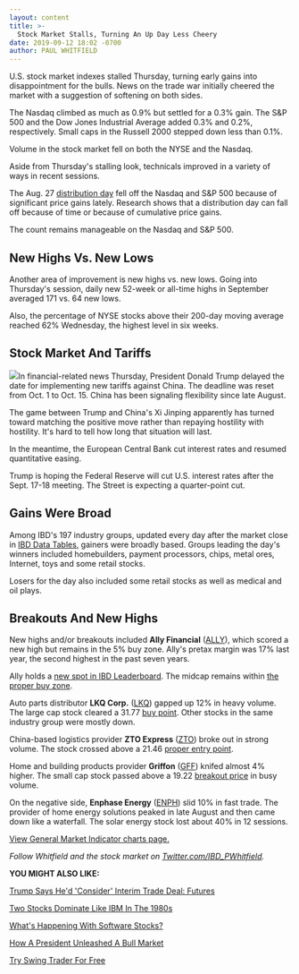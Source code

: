 ```yaml
---
layout: content
title: >-
  Stock Market Stalls, Turning An Up Day Less Cheery
date: 2019-09-12 18:02 -0700
author: PAUL WHITFIELD
---
```






U.S. stock market indexes stalled Thursday, turning early gains into disappointment for the bulls. News on the trade war initially cheered the market with a suggestion of softening on both sides.




The Nasdaq climbed as much as 0.9% but settled for a 0.3% gain. The S&P 500 and the Dow Jones Industrial Average added 0.3% and 0.2%, respectively. Small caps in the Russell 2000 stepped down less than 0.1%.


Volume in the stock market fell on both the NYSE and the Nasdaq.


Aside from Thursday's stalling look, technicals improved in a variety of ways in recent sessions.


The Aug. 27 [distribution day](https://www.investors.com/how-to-invest/investors-corner/how-do-you-spot-a-major-market-top-easy-look-for-heavy-distribution/) fell off the Nasdaq and S&P 500 because of significant price gains lately. Research shows that a distribution day can fall off because of time or because of cumulative price gains.


The count remains manageable on the Nasdaq and S&P 500.


New Highs Vs. New Lows
----------------------


Another area of improvement is new highs vs. new lows. Going into Thursday's session, daily new 52-week or all-time highs in September averaged 171 vs. 64 new lows.


Also, the percentage of NYSE stocks above their 200-day moving average reached 62% Wednesday, the highest level in six weeks.


Stock Market And Tariffs
------------------------


![](https://www.investors.com/wp-content/uploads/2019/09/MP_2x1_091219-240x300.jpg)In financial-related news Thursday, President Donald Trump delayed the date for implementing new tariffs against China. The deadline was reset from Oct. 1 to Oct. 15. China has been signaling flexibility since late August.


The game between Trump and China's Xi Jinping apparently has turned toward matching the positive move rather than repaying hostility with hostility. It's hard to tell how long that situation will last.


In the meantime, the European Central Bank cut interest rates and resumed quantitative easing.


Trump is hoping the Federal Reserve will cut U.S. interest rates after the Sept. 17-18 meeting. The Street is expecting a quarter-point cut.


Gains Were Broad
----------------


Among IBD's 197 industry groups, updated every day after the market close in [IBD Data Tables](https://www.investors.com/ibd-data-tables/), gainers were broadly based. Groups leading the day's winners included homebuilders, payment processors, chips, metal ores, Internet, toys and some retail stocks.


Losers for the day also included some retail stocks as well as medical and oil plays.


Breakouts And New Highs
-----------------------


New highs and/or breakouts included **Ally Financial** ([ALLY](https://research.investors.com/quote.aspx?symbol=ALLY)), which scored a new high but remains in the 5% buy zone. Ally's pretax margin was 17% last year, the second highest in the past seven years.



Ally holds a [new spot in IBD Leaderboard](https://leaderboard.investors.com/#/leaders/leadersnearabuypoint). The midcap remains within [the proper buy zone](https://www.investors.com/how-to-invest/investors-corner/nvidia-buy-range/).


Auto parts distributor **LKQ Corp.** ([LKQ](https://research.investors.com/quote.aspx?symbol=LKQ)) gapped up 12% in heavy volume. The large cap stock cleared a 31.77 [buy point](https://www.investors.com/how-to-invest/investors-corner/chart-reading-basics-how-a-buy-point-marks-a-time-of-opportunity/). Other stocks in the same industry group were mostly down.


China-based logistics provider **ZTO Express** ([ZTO](https://research.investors.com/quote.aspx?symbol=ZTO)) broke out in strong volume. The stock crossed above a 21.46 [proper entry point](https://www.investors.com/how-to-invest/investors-corner/chart-reading-basics-how-a-buy-point-marks-a-time-of-opportunity/).



Home and building products provider **Griffon** ([GFF](https://research.investors.com/quote.aspx?symbol=GFF)) knifed almost 4% higher. The small cap stock passed above a 19.22 [breakout price](https://www.investors.com/how-to-invest/investors-corner/what-is-stock-breakout/) in busy volume.


On the negative side, **Enphase Energy** ([ENPH](https://research.investors.com/quote.aspx?symbol=ENPH)) slid 10% in fast trade. The provider of home energy solutions peaked in late August and then came down like a waterfall. The solar energy stock lost about 40% in 12 sessions.


[View General Market Indicator charts page.](https://www.investors.com/wp-content/uploads/2019/09/IBD1209152612GMI2.pdf)


*Follow Whitfield and the stock market on [Twitter.com/IBD\_PWhitfield](https://twitter.com/IBD_PWhitfield).*


**YOU MIGHT ALSO LIKE:**


[Trump Says He'd 'Consider' Interim Trade Deal: Futures](https://www.investors.com/market-trend/stock-market-today/dow-jones-futures-rise-slightly-trump-interim-china-trade-deal-broadcom-stock-market-rally/)


[Two Stocks Dominate Like IBM In The 1980s](https://www.investors.com/etfs-and-funds/sectors/sp-500-two-stocks-dominate-more-than-ibm-1980s/)


[What's Happening With Software Stocks?](https://www.investors.com/news/technology/saas-stocks-cloud-stocks/)


[How A President Unleashed A Bull Market](https://www.investors.com/how-to-invest/investors-corner/stock-market-history-ike-bull-market/)


[Try Swing Trader For Free](https://www.investors.com/product/swingtrader/)


 





